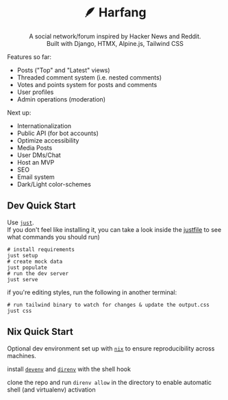 <div align="center">

# 🪶 Harfang

A social network/forum inspired by Hacker News and Reddit.\
Built with Django, HTMX, Alpine.js, Tailwind CSS

</div>

Features so far:

- Posts ("Top" and "Latest" views)
- Threaded comment system (i.e. nested comments)
- Votes and points system for posts and comments
- User profiles
- Admin operations (moderation)

Next up:

- Internationalization
- Public API (for bot accounts)
- Optimize accessibility
- Media Posts
- User DMs/Chat
- Host an MVP
- SEO
- Email system
- Dark/Light color-schemes

## Dev Quick Start

Use [`just`](https://github.com/casey/just).\
If you don't feel like installing it, you can take a look inside the [justfile](justfile) to see what commands you should run)

```shell
# install requirements
just setup
# create mock data
just populate
# run the dev server
just serve
```

if you're editing styles, run the following in another terminal:

```shell
# run tailwind binary to watch for changes & update the output.css
just css
```

## Nix Quick Start

Optional dev environment set up with [`nix`](https://nixos.org/) to ensure reproducibility across machines.

install [`devenv`](https://devenv.sh/getting-started/) and [`direnv`](https://devenv.sh/automatic-shell-activation/) with the shell hook

clone the repo and run `direnv allow` in the directory to enable automatic shell (and virtualenv) activation

